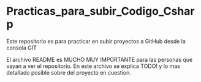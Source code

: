# Practicas_para_subir_Codigo_Csharp
Este repositorio es para practicar en subir proyectos a GitHub desde la consola GIT

El archivo README es MUCHO MUY IMPORTANTE para las personas que vayan a ver el repositorio. En este archivo se explica TODO! y lo mas detallado posible sobre del proyecto en cuestion.
